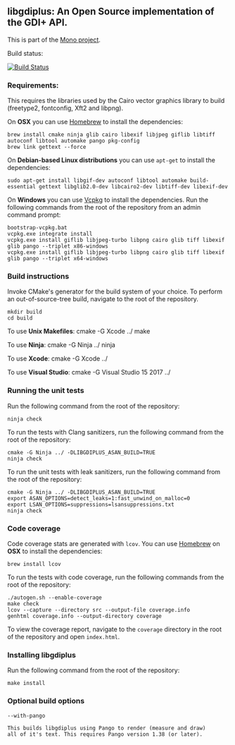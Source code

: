 ## libgdiplus: An Open Source implementation of the GDI+ API.

This is part of the [Mono project](http://www.mono-project.com/).

Build status:

[![Build Status](https://dnceng.visualstudio.com/public/_apis/build/status/mono/mono-libgdiplus-ci?branchName=master)](https://dnceng.visualstudio.com/public/_build/latest?definitionId=617&branchName=master)

### Requirements:

This requires the libraries used by the Cairo vector graphics library to build (freetype2, fontconfig, Xft2 and libpng).

On **OSX** you can use [Homebrew](https://brew.sh/) to install the dependencies:

	brew install cmake ninja glib cairo libexif libjpeg giflib libtiff autoconf libtool automake pango pkg-config
	brew link gettext --force

On **Debian-based Linux distributions** you can use `apt-get` to install the dependencies:

	sudo apt-get install libgif-dev autoconf libtool automake build-essential gettext libglib2.0-dev libcairo2-dev libtiff-dev libexif-dev

On **Windows** you can use [Vcpkg](https://github.com/Microsoft/vcpkg) to install the dependencies. Run the following commands from the root of the repository from an admin command prompt:

	bootstrap-vcpkg.bat
	vcpkg.exe integrate install
	vcpkg.exe install giflib libjpeg-turbo libpng cairo glib tiff libexif glib pango --triplet x86-windows
	vcpkg.exe install giflib libjpeg-turbo libpng cairo glib tiff libexif glib pango --triplet x64-windows

### Build instructions

Invoke CMake's generator for the build system of your choice. To perform an out-of-source-tree build, navigate to the root of the repository.

	mkdir build
	cd build

To use **Unix Makefiles**:
	cmake -G Xcode ../
	make

To use **Ninja**:
	cmake -G Ninja ../
	ninja

To use **Xcode**:
	cmake -G Xcode ../

To use **Visual Studio**:
	cmake -G Visual Studio 15 2017 ../

### Running the unit tests

Run the following command from the root of the repository:

	ninja check

To run the tests with Clang sanitizers, run the following command from the root of the repository:

	cmake -G Ninja ../ -DLIBGDIPLUS_ASAN_BUILD=TRUE
	ninja check

To run the unit tests with leak sanitizers, run the following command from the root of the repository:

	cmake -G Ninja ../ -DLIBGDIPLUS_ASAN_BUILD=TRUE
	export ASAN_OPTIONS=detect_leaks=1:fast_unwind_on_malloc=0
	export LSAN_OPTIONS=suppressions=lsansuppressions.txt
	ninja check

### Code coverage

Code coverage stats are generated with `lcov`. You can use [Homebrew](https://brew.sh/) on **OSX** to install the dependencies:

	brew install lcov

To run the tests with code coverage, run the following commands from the root of the repository:

	./autogen.sh --enable-coverage
	make check
	lcov --capture --directory src --output-file coverage.info
	genhtml coverage.info --output-directory coverage

To view the coverage report, navigate to the `coverage` directory in the root of the repository and open `index.html`.

### Installing libgdiplus

Run the following command from the root of the repository:

	make install

### Optional build options

	--with-pango

	This builds libgdiplus using Pango to render (measure and draw) 
	all of it's text. This requires Pango version 1.38 (or later).
